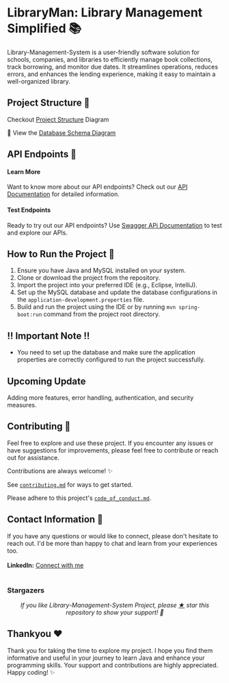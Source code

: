 # LibraryMan: Library Management Simplified 📚

Library-Management-System is a user-friendly software solution for schools, companies, and libraries to efficiently manage book collections, track borrowing, and monitor due dates. It streamlines operations, reduces errors, and enhances the lending experience, making it easy to maintain a well-organized library.


## Project Structure 📂
Checkout [Project Structure](https://github.com/ajaynegi45/LibraryMan-API/tree/main/project-structure) Diagram

📌 View the [Database Schema Diagram](https://ibb.co/FL5XpQsw)

## API Endpoints 🔗

#### Learn More
Want to know more about our API endpoints? Check out our [API Documentation](https://github.com/ajaynegi45/LibraryMan-API/tree/main/api-docs) for detailed information.

#### Test Endpoints
Ready to try out our API endpoints? Use [Swagger APi Documentation](https://github.com/Mahi12333/Library-Management-System/blob/main/api-docs/api-doc.json) to test and explore our APIs.

## How to Run the Project 💨

1. Ensure you have Java and MySQL installed on your system.
2. Clone or download the project from the repository.
3. Import the project into your preferred IDE (e.g., Eclipse, IntelliJ).
4. Set up the MySQL database and update the database configurations in the `application-development.properties` file.
5. Build and run the project using the IDE or by running `mvn spring-boot:run` command from the project root directory.

## ‼️ Important Note ‼️

- You need to set up the database and make sure the application properties are correctly configured to run the project successfully.

## Upcoming Update
Adding more features, error handling, authentication, and security measures.

## Contributing 🤗

Feel free to explore and use these project. If you encounter any issues or have suggestions for improvements, please feel free to contribute or reach out for assistance.

Contributions are always welcome! ✨

See [`contributing.md`](https://github.com/ajaynegi45/Library-API/blob/main/Contributing.md) for ways to get started.

Please adhere to this project's [`code_of_conduct.md`](https://ibb.co/WWhVzMr6).

## Contact Information 📧

If you have any questions or would like to connect, please don't hesitate to reach out. I'd be more than happy to chat and learn from your experiences too.
<br><br>
**LinkedIn:** [Connect with me](https://www.linkedin.com/in/mahitosh-giri-775b6a188/)
<br><br>



### Stargazers

<p align="center">
  <i>If you like Library-Management-System Project, please <a href="https://github.com/Mahi12333/Library-Management-System">★</a> star this repository to show your support! 🤩</i>
 <br/>

</p>


## Thankyou ❤️
Thank you for taking the time to explore my project. I hope you find them informative and useful in your journey to learn Java and enhance your programming skills. Your support and contributions are highly appreciated.
Happy coding! ✨
<br><br>



